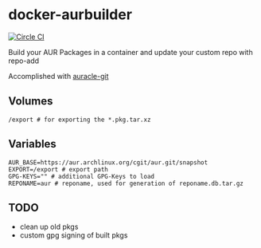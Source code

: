 # docker-aurbuilder
[![Circle CI](https://circleci.com/gh/eyenx/docker-aurbuilder.svg?style=svg)](https://circleci.com/gh/eyenx/docker-aurbuilder)

Build your AUR Packages in a container and update your custom repo with repo-add

Accomplished with [auracle-git](https://aur.archlinux.org/packages/auracle-git/)

## Volumes

```
/export # for exporting the *.pkg.tar.xz
```

## Variables

```
AUR_BASE=https://aur.archlinux.org/cgit/aur.git/snapshot
EXPORT=/export # export path
GPG-KEYS="" # additional GPG-Keys to load
REPONAME=aur # reponame, used for generation of reponame.db.tar.gz
```

## TODO

* clean up old pkgs
* custom gpg signing of built pkgs
